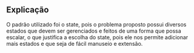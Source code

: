 ## Explicação

O padrão utilizado foi o state, pois o problema proposto possui diversos estados que devem ser gerenciados e feitos de uma forma que possa escalar, o que justifica a escolha do state, pois ele nos permite adicionar mais estados e que seja de fácil manuseio e extensão. 

